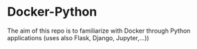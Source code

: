 # Docker-Python
The aim of this repo is to familiarize with Docker through Python applications (uses also Flask, Django, Jupyter,...))
